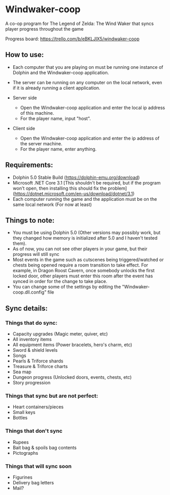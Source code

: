 # Windwaker-coop
A co-op program for The Legend of Zelda: The Wind Waker that syncs player progress throughout the game

Progress board:
https://trello.com/b/eBKLJlX5/windwaker-coop

## How to use:
- Each computer that you are playing on must be running one instance of Dolphin and the Windwaker-coop application.
- The server can be running on any computer on the local network, even if it is already running a client application.

- Server side
  - Open the Windwaker-coop application and enter the local ip address of this machine.
  - For the player name, input "host".

- Client side
  - Open the Windwaker-coop application and enter the ip address of the server machine.
  - For the player name, enter anything.

## Requirements:
- Dolphin 5.0 Stable Build (https://dolphin-emu.org/download)
- Microsoft .NET Core 3.1 \[This shouldn't be required, but if the program won't open, then installing this should fix the problem\] (https://dotnet.microsoft.com/en-us/download/dotnet/3.1)
- Each computer running the game and the application must be on the same local network (For now at least)

## Things to note:
- You must be using Dolphin 5.0 (Other versions may possibly work, but they changed how memory is initialized after 5.0 and I haven't tested them).
- As of now, you can not see other players in your game, but their progress will still sync
- Most events in the game such as cutscenes being triggered/watched or chests being opened require a room transition to take effect.  For example, in Dragon Roost Cavern, once somebody unlocks the first locked door, other players must enter this room after the event has synced in order for the change to take place.
- You can change some of the settings by editing the "Windwaker-coop.dll.config" file

## Sync details:
### Things that do sync:
- Capacity upgrades (Magic meter, quiver, etc)
- All inventory items
- All equipment items (Power bracelets, hero's charm, etc)
- Sword & shield levels
- Songs
- Pearls & Triforce shards
- Treasure & Triforce charts
- Sea map
- Dungeon progress (Unlocked doors, events, chests, etc)
- Story progression

### Things that sync but are not perfect:
- Heart containers/pieces
- Small keys
- Bottles

### Things that don't sync
- Rupees
- Bait bag & spoils bag contents
- Pictographs

### Things that will sync soon
- Figurines
- Delivery bag letters
- Mail?
